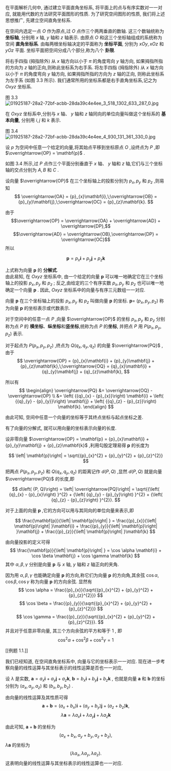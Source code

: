 在平面解析几何中, 通过建立平面直角坐标系, 将平面上的点与有序实数对一一对应, 就能用代数的方法研究平面图形的性质. 
为了研究空间图形的性质, 我们将上述思想推广, 先建立空间直角坐标系.

在空间内选定一点 $O$ 作为原点,过 $O$ 点作三个两两垂直的数轴. 
这三个数轴统称为 **坐标轴**, 分别用 $x$ 轴, $y$ 轴和 $z$ 轴表示. 
由原点 $O$ 和这三个坐标轴组成的系统称为空间 **直角坐标系**. 
由每两根坐标轴决定的平面称为 **坐标平面**, 分别为 ${xOy},{xOz}$ 和 ${yOz}$ 平面. 
坐标平面把空间分成八个部分,称为八个 **卦限**.

将右手四指 (拇指除外) 从 $x$ 轴方向以小于 $\pi$ 的角度弯向 $y$ 轴方向, 如果拇指所指的方向为 $z$ 轴的正向,则称此坐标系为右手系. 
将左手四指 (拇指除外) 从 $x$ 轴方向以小于 $\pi$ 的角度弯向 $y$ 轴方向, 如果拇指所指的方向为 $z$ 轴的正向, 则称此坐标系为左手系 (如图 3.3 所示).
我们通常所用的坐标系都是右手直角坐标系,记之为 ${Oxyz}$ 坐标系.

图 3.3
![01925187-28a2-72bf-acbb-28da39c4e4ee_3_518_1302_633_287_0.jpg](images/01925187-28a2-72bf-acbb-28da39c4e4ee_3_518_1302_633_287_0.jpg)

在 ${Oxyz}$ 坐标系中,分别与 $x$ 轴、 $y$ 轴和 $z$ 轴同向的单位向量叫做这个坐标系的 **基本向量**, 分别用 $i, j$ 和 $k$ 表示.

图 3.4
![01925187-28a2-72bf-acbb-28da39c4e4ee_4_930_131_361_330_0.jpg](images/01925187-28a2-72bf-acbb-28da39c4e4ee_4_930_131_361_330_0.jpg)

设 $p$ 为空间中任意一个给定的向量,将其始点平移到坐标原点 $O$ ,设终点为 $P$ ,即 $\overrightarrow{OP} = \mathbf{p}$ .

如图 3.4 所示,过 $P$ 点作三个平面分别垂直于 $x$ 轴、 $y$ 轴和 $z$ 轴,它们与三个坐标轴的交点分别为 $A, B$ 和 $C$ .

设向量 $\overrightarrow{OP}$ 在三个坐标轴上的投影分别为 ${p}_{x},{p}_{y}$ 和 ${p}_{z}$ ,则易知
$$
\overrightarrow{OA} = {p}_{x}\mathbf{i},\;\overrightarrow{OB} = {p}_{y}\mathbf{j},\;\overrightarrow{OC} = {p}_{z}\mathbf{k}.
$$

由于 $$\overrightarrow{OP} = \overrightarrow{OA} + \overrightarrow{AD} + \overrightarrow{DP},$$ $$\overrightarrow{AD} = \overrightarrow{OB},\overrightarrow{DP} = \overrightarrow{OC}$$ 
所以

$$
\mathbf{p} = {p}_{x}\mathbf{i} + {p}_{y}\mathbf{j} + {p}_{z}\mathbf{k}
$$

上式称为向量 $\mathbf{p}$ 的 **分解式**.  
由此易知, 在 ${Oxyz}$ 坐标系中, 由一个给定的向量 $\mathbf{p}$ 可以唯一地确定它在三个坐标轴上的投影 ${p}_{x},{p}_{y}$ 和 ${p}_{z}$ ; 反之,由给定的三个有序实数 ${p}_{x},{p}_{y}$ 和 ${p}_{z}$ 也可以唯一地确定一个向量 $\mathbf{p}$ . 
因此, ${Oxyz}$ 坐标系中的向量与有序三元数组一一对应.

向量 $\mathbf{p}$ 在三个坐标轴上的投影 ${p}_{x},{p}_{y}$ 和 ${p}_{z}$ 叫做向量 $\mathbf{p}$ 的坐标. $\mathbf{p} =$ $\left( {{p}_{x},{p}_{y},{p}_{z}}\right)$ 称为向量 $\mathbf{p}$ 的坐标表示或代数表示.

对于空间中的任意一点 $P$ ,向量 $\overrightarrow{OP}$ 的坐标 ${p}_{x},{p}_{y}$ 和 ${p}_{z}$ 分别称为点 $P$ 的 **横坐标**、**纵坐标**和**竖坐标**,统称为点 $P$ 的**坐标**, 并把点 $P$ 用 $P\left( {{p}_{x},{p}_{y},{p}_{z}}\right)$ 表示.

对于起点为 $P\left( {{p}_{x},{p}_{y},{p}_{z}}\right)$ ,终点为 $Q\left( {{q}_{x},{q}_{y},{q}_{z}}\right)$ 的向量 $\overrightarrow{PQ}$ ,由于
$$
\overrightarrow{OP} = {p}_{x}\mathbf{i} + {p}_{y}\mathbf{j} + {p}_{z}\mathbf{k},\;\overrightarrow{OQ} = {q}_{x}\mathbf{i} + {q}_{y}\mathbf{j} + {q}_{z}\mathbf{k},
$$

所以有
$$
\begin{align}
\overrightarrow{PQ} &= \overrightarrow{OQ} - \overrightarrow{OP} \\
&= \left( {{q}_{x} - {p}_{x}}\right) \mathbf{i} + \left( {{q}_{y} - {p}_{y}}\right) \mathbf{j} + \left( {{q}_{z} - {p}_{z}}\right) \mathbf{k}.
\end{align}
$$

由此可知, 空间中任意一个向量的坐标等于其终点坐标与起点坐标之差.

有了向量的分解式, 就可以用向量的坐标表示向量的长度.

设非零向量 $\overrightarrow{OP} = \mathbf{p} = {p}_{x}\mathbf{i} + {p}_{y}\mathbf{j} + {p}_{z}\mathbf{k}$ ,利用勾股定理易得 $\mathbf{p}$ 的长度为

$$
\left| \mathbf{p}\right| = \sqrt{{p}_{x}^{2} + {p}_{y}^{2} + {p}_{z}^{2}}
$$

把两点 $P\left( {{p}_{x},{p}_{y},{p}_{z}}\right)$ 和 $Q\left( {{q}_{x},{q}_{y},{q}_{z}}\right)$ 的距离记作 $d\left( {P, Q}\right)$ ,显然 $d\left( {P, Q}\right)$ 就是向量 $\overrightarrow{PQ}$ 的长度,即

$$
d\left( {P, Q}\right) = \left| \overrightarrow{PQ}\right| = \sqrt{{\left( {q}_{x} - {p}_{x}\right) }^{2} + {\left( {q}_{y} - {p}_{y}\right) }^{2} + {\left( {q}_{z} - {p}_{z}\right) }^{2}}.
$$

对于上面的向量 $\mathbf{p}$ ,它的方向可以用与其同向的单位向量来表示,即

$$
\frac{\mathbf{p}}{\left| \mathbf{p}\right| } = \frac{{p}_{x}}{\left| \mathbf{p}\right| }\mathbf{i} + \frac{{p}_{y}}{\left| \mathbf{p}\right| }\mathbf{j} + \frac{{p}_{z}}{\left| \mathbf{p}\right| }\mathbf{k}
$$

由向量投影的定义可得
$$
\frac{\mathbf{p}}{\left| \mathbf{p}\right| } = \cos \alpha \mathbf{i} + \cos \beta \mathbf{j} + \cos \gamma \mathbf{k}
$$
其中 $\alpha ,\beta ,\gamma$ 分别是向量 $\mathbf{p}$ 与 $x$ 轴, $y$ 轴和 $z$ 轴正向的夹角.

因为用 $\alpha ,\beta ,\gamma$ 也能确定向量 $\mathbf{p}$ 的方向,称它们为向量 $\mathbf{p}$ 的方向角,其余弦 $\cos \alpha ,\cos \beta ,\cos \gamma$ 称为向量 $\mathbf{p}$ 的方向余弦. 显然有
$$
\cos \alpha = \frac{{p}_{x}}{\sqrt{{p}_{x}^{2} + {p}_{y}^{2} + {p}_{z}^{2}}}
$$
$$
\cos \beta = \frac{{p}_{y}}{\sqrt{{p}_{x}^{2} + {p}_{y}^{2} + {p}_{z}^{2}}}
$$
$$
\cos \gamma = \frac{{p}_{z}}{\sqrt{{p}_{x}^{2} + {p}_{y}^{2} + {p}_{z}^{2}}}.
$$
并且对于任意非零向量, 其三个方向余弦的平方和等于 1 , 即
$$
{\cos }^{2}\alpha + {\cos }^{2}\beta + {\cos }^{2}\gamma = 1
$$

[[例题 1.1.]]

我们已经知道, 在空间直角坐标系中, 向量与它的坐标表示一一对应. 现在进一步考察向量的线性运算与其坐标表示的线性运算是否也一一对应,

设 $\lambda$ 是实数, $\mathbf{a} = {a}_{x}\mathbf{i} + {a}_{y}\mathbf{j} + {a}_{z}\mathbf{k}$, $\mathbf{b} = {b}_{x}\mathbf{i} + {b}_{y}\mathbf{j} + {b}_{z}\mathbf{k}$ , 也就是向量 $\mathbf{a}$ 和 $\mathbf{b}$ 的坐标分别为 $\left( {{a}_{x},{a}_{y},{a}_{z}}\right)$ 和 $\left( {{b}_{x},{b}_{y},{b}_{z}}\right)$ .

由向量的线性运算及其性质可得
$$
\mathbf{a} + \mathbf{b} = \left( {{a}_{x} + {b}_{x}}\right) \mathbf{i} + \left( {{a}_{y} + {b}_{y}}\right) \mathbf{j} + \left( {{a}_{z} + {b}_{z}}\right) \mathbf{k},
$$
$$
\lambda \mathbf{a} = \lambda {a}_{x}\mathbf{i} + \lambda {a}_{y}\mathbf{j} + \lambda {a}_{z}\mathbf{k}
$$

由此可知, $\mathbf{a} + \mathbf{b}$ 的坐标为 $$\left( {{a}_{x} + {b}_{x},{a}_{y} + {b}_{y},{a}_{z} + {b}_{z}}\right) ,$$$\lambda \mathbf{a}$ 的坐标为 $$\left( {\lambda {a}_{x},\lambda {a}_{y},\lambda {a}_{z}}\right) .$$
这表明向量的线性运算与其坐标表示的线性运算也一一对应.